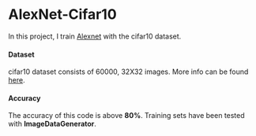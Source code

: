 # AlexNet-Cifar10

In this project, I train [Alexnet](https://www.learnopencv.com/understanding-alexnet/) with the cifar10 dataset.

#### Dataset 

cifar10 dataset consists of 60000, 32X32 images. More info can be found [here](https://www.cs.toronto.edu/~kriz/cifar.html).
#### Accuracy

The accuracy of this code is above **80%**. Training sets have been tested with **ImageDataGenerator**. 
